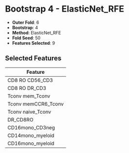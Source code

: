 # Bootstrap 4 - ElasticNet_RFE

- **Outer Fold**: 6
- **Bootstrap**: 4
- **Method**: ElasticNet_RFE
- **Fold Seed**: 50
- **Features Selected**: 9

## Selected Features

| Feature |
|---------|
| CD8 RO CD56_CD3 |
| CD8 RO DR_CD3 |
| Tconv mem_Tconv |
| Tconv memCCR6_Tconv |
| Tconv naive_Tconv |
| DR_CD8RO |
| CD16mono_CD3neg |
| CD14mono_myeloid |
| CD16mono_myeloid |
